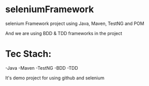# seleniumFramework
selenium Framework project using Java, Maven, TestNG and POM

And we are using BDD & TDD frameworks in the project

# Tec Stach:

-Java
-Maven
-TestNG
-BDD
-TDD

It's demo project for using github and selenium
